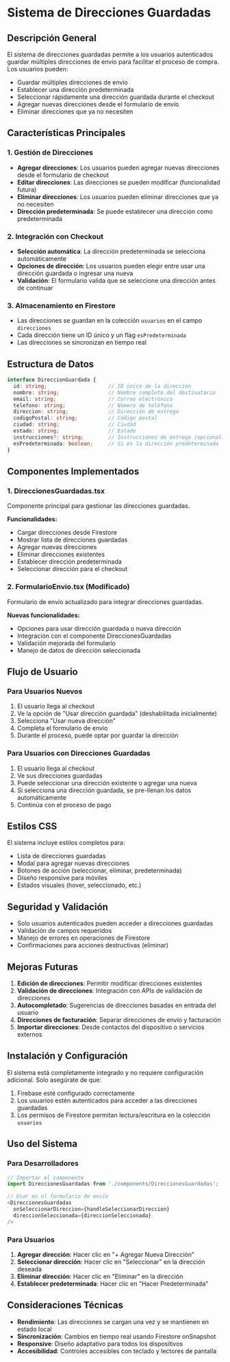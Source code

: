 # Sistema de Direcciones Guardadas

## Descripción General

El sistema de direcciones guardadas permite a los usuarios autenticados guardar múltiples direcciones de envío para facilitar el proceso de compra. Los usuarios pueden:

- Guardar múltiples direcciones de envío
- Establecer una dirección predeterminada
- Seleccionar rápidamente una dirección guardada durante el checkout
- Agregar nuevas direcciones desde el formulario de envío
- Eliminar direcciones que ya no necesiten

## Características Principales

### 1. Gestión de Direcciones
- **Agregar direcciones**: Los usuarios pueden agregar nuevas direcciones desde el formulario de checkout
- **Editar direcciones**: Las direcciones se pueden modificar (funcionalidad futura)
- **Eliminar direcciones**: Los usuarios pueden eliminar direcciones que ya no necesiten
- **Dirección predeterminada**: Se puede establecer una dirección como predeterminada

### 2. Integración con Checkout
- **Selección automática**: La dirección predeterminada se selecciona automáticamente
- **Opciones de dirección**: Los usuarios pueden elegir entre usar una dirección guardada o ingresar una nueva
- **Validación**: El formulario valida que se seleccione una dirección antes de continuar

### 3. Almacenamiento en Firestore
- Las direcciones se guardan en la colección `usuarios` en el campo `direcciones`
- Cada dirección tiene un ID único y un flag `esPredeterminada`
- Las direcciones se sincronizan en tiempo real

## Estructura de Datos

```typescript
interface DireccionGuardada {
  id: string;                    // ID único de la dirección
  nombre: string;                // Nombre completo del destinatario
  email: string;                 // Correo electrónico
  telefono: string;              // Número de teléfono
  direccion: string;             // Dirección de entrega
  codigoPostal: string;          // Código postal
  ciudad: string;                // Ciudad
  estado: string;                // Estado
  instrucciones?: string;        // Instrucciones de entrega (opcional)
  esPredeterminada: boolean;     // Si es la dirección predeterminada
}
```

## Componentes Implementados

### 1. DireccionesGuardadas.tsx
Componente principal para gestionar las direcciones guardadas.

**Funcionalidades:**
- Cargar direcciones desde Firestore
- Mostrar lista de direcciones guardadas
- Agregar nuevas direcciones
- Eliminar direcciones existentes
- Establecer dirección predeterminada
- Seleccionar dirección para el checkout

### 2. FormularioEnvio.tsx (Modificado)
Formulario de envío actualizado para integrar direcciones guardadas.

**Nuevas funcionalidades:**
- Opciones para usar dirección guardada o nueva dirección
- Integración con el componente DireccionesGuardadas
- Validación mejorada del formulario
- Manejo de datos de dirección seleccionada

## Flujo de Usuario

### Para Usuarios Nuevos
1. El usuario llega al checkout
2. Ve la opción de "Usar dirección guardada" (deshabilitada inicialmente)
3. Selecciona "Usar nueva dirección"
4. Completa el formulario de envío
5. Durante el proceso, puede optar por guardar la dirección

### Para Usuarios con Direcciones Guardadas
1. El usuario llega al checkout
2. Ve sus direcciones guardadas
3. Puede seleccionar una dirección existente o agregar una nueva
4. Si selecciona una dirección guardada, se pre-llenan los datos automáticamente
5. Continúa con el proceso de pago

## Estilos CSS

El sistema incluye estilos completos para:
- Lista de direcciones guardadas
- Modal para agregar nuevas direcciones
- Botones de acción (seleccionar, eliminar, predeterminada)
- Diseño responsive para móviles
- Estados visuales (hover, seleccionado, etc.)

## Seguridad y Validación

- Solo usuarios autenticados pueden acceder a direcciones guardadas
- Validación de campos requeridos
- Manejo de errores en operaciones de Firestore
- Confirmaciones para acciones destructivas (eliminar)

## Mejoras Futuras

1. **Edición de direcciones**: Permitir modificar direcciones existentes
2. **Validación de direcciones**: Integración con APIs de validación de direcciones
3. **Autocompletado**: Sugerencias de direcciones basadas en entrada del usuario
4. **Direcciones de facturación**: Separar direcciones de envío y facturación
5. **Importar direcciones**: Desde contactos del dispositivo o servicios externos

## Instalación y Configuración

El sistema está completamente integrado y no requiere configuración adicional. Solo asegúrate de que:

1. Firebase esté configurado correctamente
2. Los usuarios estén autenticados para acceder a las direcciones guardadas
3. Los permisos de Firestore permitan lectura/escritura en la colección `usuarios`

## Uso del Sistema

### Para Desarrolladores

```typescript
// Importar el componente
import DireccionesGuardadas from './components/DireccionesGuardadas';

// Usar en el formulario de envío
<DireccionesGuardadas
  onSeleccionarDireccion={handleSeleccionarDireccion}
  direccionSeleccionada={direccionSeleccionada}
/>
```

### Para Usuarios

1. **Agregar dirección**: Hacer clic en "+ Agregar Nueva Dirección"
2. **Seleccionar dirección**: Hacer clic en "Seleccionar" en la dirección deseada
3. **Eliminar dirección**: Hacer clic en "Eliminar" en la dirección
4. **Establecer predeterminada**: Hacer clic en "Hacer Predeterminada"

## Consideraciones Técnicas

- **Rendimiento**: Las direcciones se cargan una vez y se mantienen en estado local
- **Sincronización**: Cambios en tiempo real usando Firestore onSnapshot
- **Responsive**: Diseño adaptativo para todos los dispositivos
- **Accesibilidad**: Controles accesibles con teclado y lectores de pantalla 